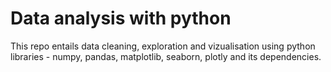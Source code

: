 # Data analysis with python

This repo entails data cleaning, exploration and vizualisation using python libraries - numpy, pandas, matplotlib, seaborn,  plotly and its dependencies.
